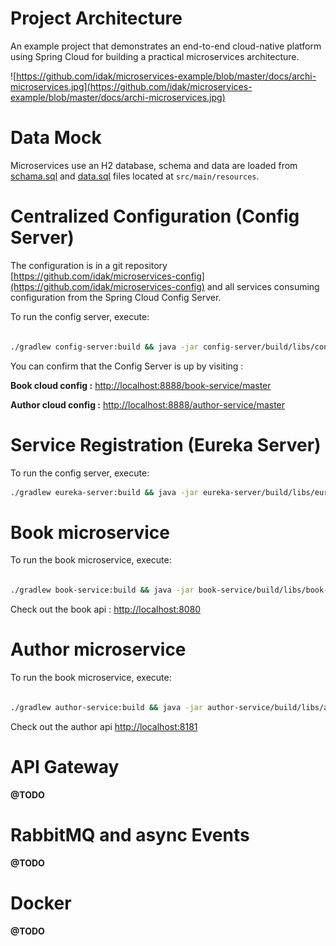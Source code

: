 # Project Architecture
An example project that demonstrates an end-to-end cloud-native platform using Spring Cloud for building a practical microservices architecture.


![https://github.com/idak/microservices-example/blob/master/docs/archi-microservices.jpg](https://github.com/idak/microservices-example/blob/master/docs/archi-microservices.jpg)


# Data Mock

Microservices use an H2 database, schema and data are loaded from [schama.sql](https://github.com/idak/microservices-example/blob/master/author-service/src/main/resources/schama.sql) and [data.sql](https://github.com/idak/microservices-example/blob/master/author-service/src/main/resources/data.sql) files located at `src/main/resources`.


# Centralized Configuration (Config Server)

The configuration is in a git repository [https://github.com/idak/microservices-config](https://github.com/idak/microservices-config) and all services consuming configuration from the Spring Cloud Config Server.

To run the config server, execute:

```sh

./gradlew config-server:build && java -jar config-server/build/libs/config-server-0.1.0.jar


```

You can confirm that the Config Server is up by visiting :

**Book cloud config :** [http://localhost:8888/book-service/master](http://localhost:8888/book-service/master)

**Author cloud config :** [http://localhost:8888/author-service/master](http://localhost:8888/author-service/master)


# Service Registration (Eureka Server)

To run the config server, execute:

```sh
./gradlew eureka-server:build && java -jar eureka-server/build/libs/eureka-server-0.1.0.jar
```


# Book microservice


To run the book microservice, execute:


```sh

./gradlew book-service:build && java -jar book-service/build/libs/book-service-0.1.0.jar

```

Check out the book api :   [http://localhost:8080](http://localhost:8080)

# Author microservice

To run the book microservice, execute:

```sh

./gradlew author-service:build && java -jar author-service/build/libs/author-service-0.1.0.jar

```

Check out the author api  [http://localhost:8181](http://localhost:8080)


# API Gateway
**@TODO**

# RabbitMQ and async Events
**@TODO**

# Docker
**@TODO**


